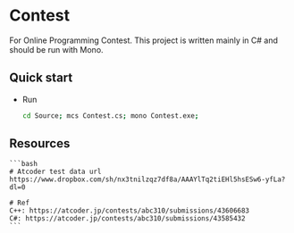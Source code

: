 # Contest

For Online Programming Contest.
This project is written mainly in C# and should be run with Mono.


## Quick start

- Run

	```bash
	cd Source; mcs Contest.cs; mono Contest.exe;
	```


## Resources

	```bash
	# Atcoder test data url
	https://www.dropbox.com/sh/nx3tnilzqz7df8a/AAAYlTq2tiEHl5hsESw6-yfLa?dl=0

	# Ref
	C++: https://atcoder.jp/contests/abc310/submissions/43606683
	C#: https://atcoder.jp/contests/abc310/submissions/43585432
	```
